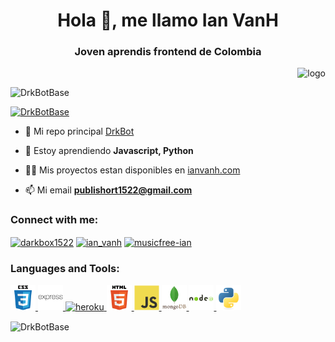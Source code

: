 <h1 align="center">Hola 👋, me llamo Ian VanH</h1>
<h3 align="center">Joven aprendis frontend de Colombia</h3>
<p align="right"> <img src="https://thumbs.gfycat.com/ExemplaryFairFeline-max-1mb.gif" alt="logo" /> </p>

<p align="left"> <img src="https://komarev.com/ghpvc/?username=DrkBotBase&label=Profile%20views&color=0e75b6&style=flat" alt="DrkBotBase" /> </p>

<p align="left"> <a href="https://github.com/ryo-ma/github-profile-trophy"><img src="https://github-profile-trophy.vercel.app/?username=DrkBotBase" alt="DrkBotBase" /></a> </p>

- 🔭 Mi repo principal [DrkBot](https://github.com/DrkBotBase/MyBot_V1)

- 🌱 Estoy aprendiendo **Javascript, Python**

- 👨‍💻 Mis proyectos estan disponibles en [ianvanh.com](ianvanh.com)

- 📫 Mi email **publishort1522@gmail.com**

<h3 align="left">Connect with me:</h3>
<p align="left">
<a href="https://fb.com/darkbox1522" target="blank"><img align="center" src="https://raw.githubusercontent.com/rahuldkjain/github-profile-readme-generator/master/src/images/icons/Social/facebook.svg" alt="darkbox1522" height="30" width="40" /></a>
<a href="https://instagram.com/ian_vanh" target="blank"><img align="center" src="https://raw.githubusercontent.com/rahuldkjain/github-profile-readme-generator/master/src/images/icons/Social/instagram.svg" alt="ian_vanh" height="30" width="40" /></a>
<a href="https://www.youtube.com/c/musicfree-ian" target="blank"><img align="center" src="https://raw.githubusercontent.com/rahuldkjain/github-profile-readme-generator/master/src/images/icons/Social/youtube.svg" alt="musicfree-ian" height="30" width="40" /></a>
</p>

<h3 align="left">Languages and Tools:</h3>
<p align="left"> <a href="https://www.w3schools.com/css/" target="_blank" rel="noreferrer"> <img src="https://raw.githubusercontent.com/devicons/devicon/master/icons/css3/css3-original-wordmark.svg" alt="css3" width="40" height="40"/> </a> <a href="https://expressjs.com" target="_blank" rel="noreferrer"> <img src="https://raw.githubusercontent.com/devicons/devicon/master/icons/express/express-original-wordmark.svg" alt="express" width="40" height="40"/> </a> <a href="https://heroku.com" target="_blank" rel="noreferrer"> <img src="https://www.vectorlogo.zone/logos/heroku/heroku-icon.svg" alt="heroku" width="40" height="40"/> </a> <a href="https://www.w3.org/html/" target="_blank" rel="noreferrer"> <img src="https://raw.githubusercontent.com/devicons/devicon/master/icons/html5/html5-original-wordmark.svg" alt="html5" width="40" height="40"/> </a> <a href="https://developer.mozilla.org/en-US/docs/Web/JavaScript" target="_blank" rel="noreferrer"> <img src="https://raw.githubusercontent.com/devicons/devicon/master/icons/javascript/javascript-original.svg" alt="javascript" width="40" height="40"/> </a> <a href="https://www.mongodb.com/" target="_blank" rel="noreferrer"> <img src="https://raw.githubusercontent.com/devicons/devicon/master/icons/mongodb/mongodb-original-wordmark.svg" alt="mongodb" width="40" height="40"/> </a> <a href="https://nodejs.org" target="_blank" rel="noreferrer"> <img src="https://raw.githubusercontent.com/devicons/devicon/master/icons/nodejs/nodejs-original-wordmark.svg" alt="nodejs" width="40" height="40"/> </a> <a href="https://www.python.org" target="_blank" rel="noreferrer"> <img src="https://raw.githubusercontent.com/devicons/devicon/master/icons/python/python-original.svg" alt="python" width="40" height="40"/> </a> </p>

<p><img align="center" src="https://github-readme-stats.vercel.app/api/top-langs?username=DrkBotBase&show_icons=true&locale=en&layout=compact" alt="DrkBotBase" /></p>
